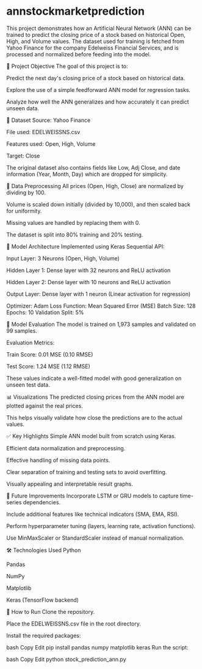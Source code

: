 # annstockmarketprediction
This project demonstrates how an Artificial Neural Network (ANN) can be trained to predict the closing price of a stock based on historical Open, High, and Volume values. The dataset used for training is fetched from Yahoo Finance for the company Edelweiss Financial Services, and is processed and normalized before feeding into the model.

🧠 Project Objective
The goal of this project is to:

Predict the next day's closing price of a stock based on historical data.

Explore the use of a simple feedforward ANN model for regression tasks.

Analyze how well the ANN generalizes and how accurately it can predict unseen data.

📂 Dataset
Source: Yahoo Finance

File used: EDELWEISSNS.csv

Features used: Open, High, Volume

Target: Close

The original dataset also contains fields like Low, Adj Close, and date information (Year, Month, Day) which are dropped for simplicity.

🔧 Data Preprocessing
All prices (Open, High, Close) are normalized by dividing by 100.

Volume is scaled down initially (divided by 10,000), and then scaled back for uniformity.

Missing values are handled by replacing them with 0.

The dataset is split into 80% training and 20% testing.

🧮 Model Architecture
Implemented using Keras Sequential API:

Input Layer: 3 Neurons (Open, High, Volume)

Hidden Layer 1: Dense layer with 32 neurons and ReLU activation

Hidden Layer 2: Dense layer with 10 neurons and ReLU activation

Output Layer: Dense layer with 1 neuron (Linear activation for regression)

Optimizer: Adam
Loss Function: Mean Squared Error (MSE)
Batch Size: 128
Epochs: 10
Validation Split: 5%

🧪 Model Evaluation
The model is trained on 1,973 samples and validated on 99 samples.

Evaluation Metrics:

Train Score: 0.01 MSE (0.10 RMSE)

Test Score: 1.24 MSE (1.12 RMSE)

These values indicate a well-fitted model with good generalization on unseen test data.

📊 Visualizations
The predicted closing prices from the ANN model are plotted against the real prices.

This helps visually validate how close the predictions are to the actual values.



✅ Key Highlights
Simple ANN model built from scratch using Keras.

Efficient data normalization and preprocessing.

Effective handling of missing data points.

Clear separation of training and testing sets to avoid overfitting.

Visually appealing and interpretable result graphs.

🚀 Future Improvements
Incorporate LSTM or GRU models to capture time-series dependencies.

Include additional features like technical indicators (SMA, EMA, RSI).

Perform hyperparameter tuning (layers, learning rate, activation functions).

Use MinMaxScaler or StandardScaler instead of manual normalization.

🛠 Technologies Used
Python

Pandas

NumPy

Matplotlib

Keras (TensorFlow backend)

📁 How to Run
Clone the repository.

Place the EDELWEISSNS.csv file in the root directory.

Install the required packages:

bash
Copy
Edit
pip install pandas numpy matplotlib keras
Run the script:

bash
Copy
Edit
python stock_prediction_ann.py
